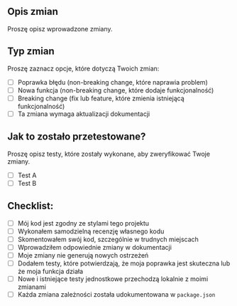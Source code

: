 ## Opis zmian

Proszę opisz wprowadzone zmiany.

## Typ zmian

Proszę zaznacz opcje, które dotyczą Twoich zmian:

- [ ] Poprawka błędu (non-breaking change, które naprawia problem)
- [ ] Nowa funkcja (non-breaking change, które dodaje funkcjonalność)
- [ ] Breaking change (fix lub feature, które zmienia istniejącą funkcjonalność)
- [ ] Ta zmiana wymaga aktualizacji dokumentacji

## Jak to zostało przetestowane?

Proszę opisz testy, które zostały wykonane, aby zweryfikować Twoje zmiany.

- [ ] Test A
- [ ] Test B

## Checklist:

- [ ] Mój kod jest zgodny ze stylami tego projektu
- [ ] Wykonałem samodzielną recenzję własnego kodu
- [ ] Skomentowałem swój kod, szczególnie w trudnych miejscach
- [ ] Wprowadziłem odpowiednie zmiany w dokumentacji
- [ ] Moje zmiany nie generują nowych ostrzeżeń
- [ ] Dodałem testy, które potwierdzają, że moja poprawka jest skuteczna lub że moja funkcja działa
- [ ] Nowe i istniejące testy jednostkowe przechodzą lokalnie z moimi zmianami
- [ ] Każda zmiana zależności została udokumentowana w `package.json` 